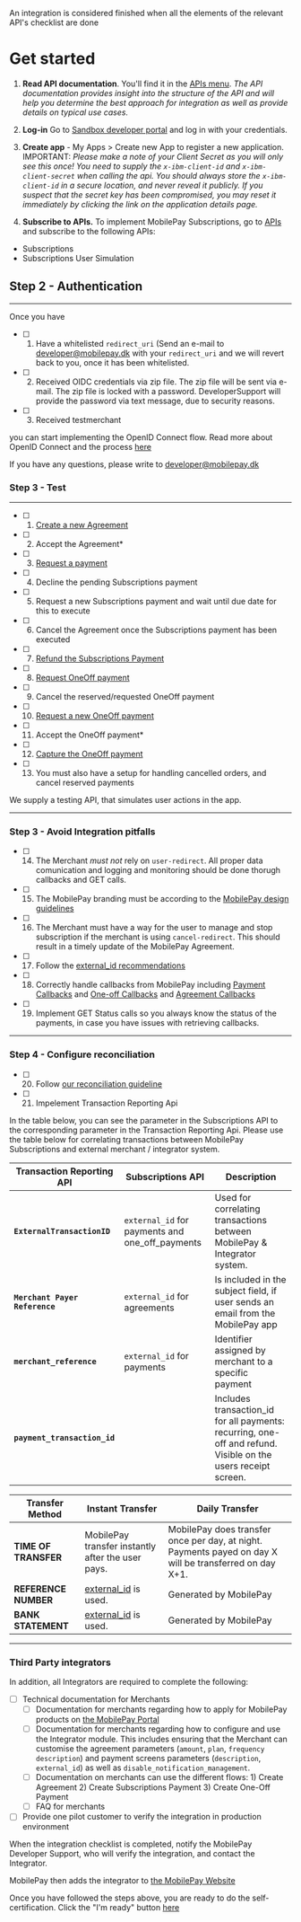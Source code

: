 
An integration is considered finished when all the elements of the relevant API's checklist are done

# <a name="getstarted"></a> Get started

 1. **Read API documentation**. You'll find it in the  [APIs menu](https://developer.mobilepay.dk/product). *The API documentation provides insight into the structure of the API and will help you determine the best approach for integration as well as provide details on typical use cases.*

 2. **Log-in** Go to  [Sandbox developer portal](https://sandbox-developer.mobilepay.dk/ ) and log in with your credentials.

 3. **Create app** - My Apps > Create new App to register a new application. IMPORTANT: _Please make a note of your Client Secret as you will only see this once! You need to supply the `x-ibm-client-id` and `x-ibm-client-secret` when calling the api. You should always store the `x-ibm-client-id` in a secure location, and never reveal it publicly. If you suspect that the secret key has been compromised, you may reset it immediately by clicking the link on the application details page._

 4. **Subscribe to APIs.**  To implement MobilePay Subscriptions, go to  [APIs](https://sandbox-developer.mobilepay.dk/product)  and subscribe to the following APIs:
-  Subscriptions
-  Subscriptions User Simulation

## Step 2 - Authentication

----------
Once you have 

 - [ ] 1. Have a whitelisted `redirect_uri`   (Send an e-mail to developer@mobilepay.dk with your `redirect_uri` and we will revert back to you, once it has been whitelisted. 
 - [ ] 2. Received OIDC credentials via zip file. The zip file will be sent via e-mail. The zip file is locked with a password. DeveloperSupport will provide the password via text message, due to security reasons.
 - [ ] 3. Received testmerchant 

 you can start implementing the OpenID Connect flow. Read more about OpenID Connect and the process [here](https://mobilepaydev.github.io/MobilePay-Subscriptions/authentication)
 
 If you have any questions, please write to developer@mobilepay.dk

### Step 3 - Test

----------

 - [ ]  1. [ Create a new Agreement](https://mobilepaydev.github.io/MobilePay-Subscriptions/agreement#requests)  
 - [ ] 2. Accept the Agreement*  
  - [ ] 3. [Request a payment](https://mobilepaydev.github.io/MobilePay-Subscriptions/payments#requests)  
 - [ ] 4. Decline the pending Subscriptions payment  
 - [ ] 5. Request a new Subscriptions  payment and wait until due date for this to execute  
 - [ ] 6. Cancel the Agreement once the Subscriptions payment has been executed
 - [ ] 7. [Refund the Subscriptions Payment](https://mobilepaydev.github.io/MobilePay-Subscriptions/refund#requests)  
 - [ ] 8. [Request OneOff payment](https://mobilepaydev.github.io/MobilePay-Subscriptions/oneoffs#requests)  
 - [ ] 9. Cancel the reserved/requested OneOff payment  
 - [ ] 10. [Request a new OneOff payment](https://mobilepaydev.github.io/MobilePay-Subscriptions/oneoffs#requests)  
 - [ ] 11. Accept the OneOff payment*  
 - [ ] 12. [Capture the OneOff payment](https://mobilepaydev.github.io/MobilePay-Subscriptions/oneoffs#capture)  
 - [ ] 13. You must also have a setup for handling cancelled orders, and cancel reserved payments
 
We supply a testing API, that simulates user actions in the app.  


----------

### Step 3 - Avoid Integration pitfalls 
 - [ ]  14. The Merchant _must not_ rely on `user-redirect`. All proper data comunication and logging and monitoring should be done thorugh callbacks and GET calls. 
 - [ ]  15. The MobilePay branding must be according to the [MobilePay design guidelines](https://developer.mobilepay.dk/design)
 - [ ]  16. The Merchant must have a way for the user to manage and stop subscription if the merchant is using `cancel-redirect`. This should result in a timely update of the MobilePay Agreement.
 - [ ]  17. Follow the [external_id recommendations](https://mobilepaydev.github.io/MobilePay-Subscriptions/payments#externalid-payment)
 - [ ]  18. Correctly handle callbacks from MobilePay including [Payment Callbacks](https://mobilepaydev.github.io/MobilePay-Subscriptions/payments#callbacks) and [One-off Callbacks](https://mobilepaydev.github.io/MobilePay-Subscriptions/oneoffs#callbacks) and [Agreement Callbacks](https://mobilepaydev.github.io/MobilePay-Subscriptions/agreement#callbacks) 
 - [ ]  19. Implement GET Status calls so you always know the status of the payments, in case you have issues with retrieving callbacks.
 
----------

### Step 4 - Configure reconciliation 

 - [ ]  20. Follow [our reconciliation guideline](https://mobilepaydev.github.io/MobilePay-Subscriptions/payments#subscription-payments_reconciliation)
 - [ ]  21. Impelement Transaction Reporting Api 

In the table below, you can see the parameter in the Subscriptions API to the corresponding parameter in the Transaction Reporting Api. Please use the table below for correlating transactions between MobilePay Subscriptions and external merchant / integrator system. 


| Transaction Reporting API | Subscriptions API | **Description** |
|--|--|--|
|**`ExternalTransactionID`**  |  `external_id` for payments and one_off_payments  | Used for correlating transactions between MobilePay & Integrator system. |
| **`Merchant Payer Reference`** | `external_id`  for agreements | Is included in the subject field, if user sends an email from the MobilePay app |
| **`merchant_reference`** | `external_id` for payments | Identifier assigned by merchant to a specific payment |
| **`payment_transaction_id`** |   | Includes transaction_id for all payments: recurring, one-off and refund. Visible on the users receipt screen. |


| Transfer Method | **Instant Transfer** | **Daily Transfer** |
|--|--|--|
|**TIME OF TRANSFER**  | MobilePay transfer instantly after the user pays. | MobilePay does transfer once per day, at night. Payments payed on day X will be transferred on day X+1. |
| **REFERENCE NUMBER** | [external_id](https://mobilepaydev.github.io/MobilePay-Subscriptions/payments#externalid-payment)  is used.  | Generated by MobilePay |
| **BANK STATEMENT** | [external_id](https://mobilepaydev.github.io/MobilePay-Subscriptions/payments#externalid-payment) is used.  | Generated by MobilePay |


----------

### Third Party integrators

In addition, all Integrators are required to complete the following:
- [ ] Technical documentation for Merchants
     - [ ] Documentation for merchants regarding how to apply for MobilePay products on [the MobilePay Portal](https://admin.mobilepay.dk/)
     - [ ] Documentation for merchants regarding how to configure and use the Integrator module. This includes ensuring that the Merchant can customise the agreement parameters (`amount`, `plan`, `frequency` `description`) and payment screens parameters (`description`, `external_id`) as well as `disable_notification_management`. 
     - [ ] Documentation on merchants can use the different flows: 1) Create Agreement 2) Create Subscriptions Payment 3) Create One-Off Payment 
     - [ ] FAQ for merchants
- [ ] Provide one pilot customer to verify the integration in production environment

When the integration checklist is completed, notify the MobilePay Developer Support, who will verify the integration, and contact the Integrator.

MobilePay then adds the integrator to  [the MobilePay Website]( https://www.mobilepaygroup.com/partner/subscriptions)

Once you have followed the steps above, you are ready to do the self-certification. Click the "I'm ready" button [here](https://developer.mobilepay.dk/subscriptions-verification#verification)  
